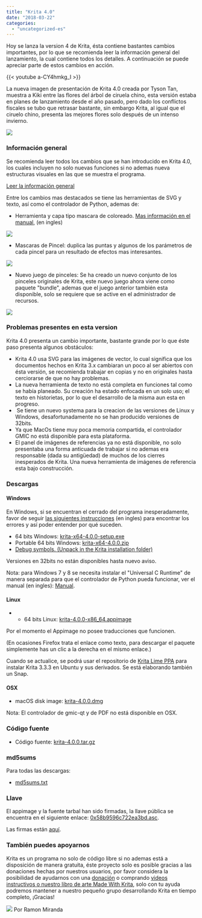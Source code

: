 ```yaml
---
title: "Krita 4.0"
date: "2018-03-22"
categories: 
  - "uncategorized-es"
---
```


Hoy se lanza la version 4 de Krita, ésta contiene bastantes cambios importantes, por lo que se recomienda leer la información general del lanzamiento, la cual contiene todos los detalles. A continuación se puede apreciar parte de estos cambios en acción.

{{< youtube a-CY4hmkg_I >}}

La nueva imagen de presentación de Krita 4.0 creada por Tyson Tan, muestra a Kiki entre las flores del árbol de ciruela chino, esta versión estaba en planes de lanzamiento desde el año pasado, pero dado los conflictos fiscales se tubo que retrasar bastante, sin embargo Krita, al igual que el ciruelo chino, presenta las mejores flores solo después de un intenso invierno.

[![](/images/posts/2018/kiki_4.0_sm-1-1024x463.png)](/images/posts/2018/kiki_4.0_sm-1-1024x463.png)

### Información general

Se recomienda leer todos los cambios que se han introducido en Krita 4.0, los cuales incluyen no solo nuevas funciones si no ademas nueva estructuras visuales en las que se muestra el programa.

[Leer la información general](https://krita.org/es/krita-4-0/)

Entre los cambios mas destacados se tiene las herramientas de SVG y texto, así como el controlador de Python, ademas de:

- Herramienta y capa tipo mascara de coloreado. [Mas información en el manual](https://docs.krita.org/Colorize_Mask), (en ingles)

[![](/images/posts/2018/colorize-mask.png)](/images/posts/2018/colorize-mask.png)

- Mascaras de Pincel: duplica las puntas y algunos de los parámetros de cada pincel para un resultado de efectos mas interesantes.

[![](/images/posts/2018/waterpaint.gif)](/images/posts/2018/waterpaint.gif)

- Nuevo juego de pinceles: Se ha creado un nuevo conjunto de los pinceles originales de Krita, este nuevo juego ahora viene como paquete "bundle", ademas que el juego anterior también esta disponible, solo se requiere que se active en el administrador de recursos.

[![](/images/posts/2018/bundles.png)](/images/posts/2018/bundles.png)

### Problemas presentes en esta version

Krita 4.0 presenta un cambio importante, bastante grande por lo que éste paso presenta algunos obstáculos:

- Krita 4.0 usa SVG para las imágenes de vector, lo cual significa que los documentos hechos en Krita 3.x cambiaran un poco al ser abiertos con ésta versión, se recomienda trabajar en copias y no en originales hasta cerciorarse de que no hay problemas.
- La nueva herramienta de texto no está completa en funciones tal como se había planeado. Su creación ha estado enfocada en un solo uso; el texto en historietas, por lo que el desarrollo de la misma aun esta en progreso.
-  Se tiene un nuevo systema para la creacion de las versiones de Linux y Windows, desafortunadamente no se han producido versiones de 32bits.
- Ya que MacOs tiene muy poca memoria compartida, el controlador GMIC no está disponible para esta plataforma.
- El panel de imágenes de referencias ya no está disponible, no solo presentaba una forma anticuada de trabajar si no ademas era responsable (dada su antigüedad) de muchos de los cierres inesperados de Krita. Una nueva herramienta de imágenes de referencia esta bajo construcción.

### Descargas

#### Windows

En Windows, si se encuentran el cerrado del programa inesperadamente, favor de seguir [las siguientes instrucciones](https://docs.krita.org/Dr._Mingw_debugger) (en ingles) para encontrar los errores y así poder entender por qué suceden.

- 64 bits Windows: [krita-x64-4.0.0-setup.exe](https://download.kde.org/stable/krita/4.0.0/krita-x64-4.0.0-setup.exe)
- Portable 64 bits Windows: [krita-x64-4.0.0.zip](https://download.kde.org/stable/krita/4.0.0/krita-x64-4.0.0.zip)
- [Debug symbols. (Unpack in the Krita installation folder)](https://download.kde.org/stable/krita/4.0.0/krita-x64-4.0.0-dbg.zip)

Versiones en 32bits no están disponibles hasta nuevo aviso.

Nota: para Windows 7 y 8 se necesita instalar el "Universal C Runtime" de manera separada para que el controlador de Python pueda funcionar, ver el manual (en ingles): [Manual](https://docs.krita.org/Introduction_to_Python_Scripting#Technical_Details).

#### Linux

- - 64 bits Linux: [krita-4.0.0-x86\_64.appimage](https://download.kde.org/stable/krita/4.0.0/krita-4.0.0-x86_64.appimage)

Por el momento el Appimage no posee traducciones que funcionen.

(En ocasiones Firefox trata el enlace como texto, para descargar el paquete simplemente has un clic a la derecha en el mismo enlace.)

Cuando se actualice, se podrá usar el repositorio de [Krita Lime PPA](https://launchpad.net/%7Ekritalime/+archive/ubuntu/ppa) para instalar Krita 3.3.3 en Ubuntu y sus derivados. Se está elaborando también un Snap.

#### OSX

- macOS disk image: [krita-4.0.0.dmg](https://download.kde.org/stable/krita/4.0.0/krita-4.0.0.dmg)

Nota: El controlador de gmic-qt y de PDF no está disponible en OSX.

### Código fuente

- Código fuente: [krita-4.0.0.tar.gz](https://download.kde.org/stable/krita/4.0.0/krita-4.0.0.tar.gz)

### md5sums

Para todas las descargas:

- [md5sums.txt](https://download.kde.org/unstable/krita/3.2.0-beta.1/md5sums.txt)

### Llave

El appimage y la fuente tarbal han sido firmadas, la llave pública se encuentra en el siguiente enlace: [0x58b9596c722ea3bd.asc](https://share.kde.org/index.php/s/fJ99V5mZvuyD0z8).

Las firmas están [aquí](http://download.kde.org/unstable/krita/3.1.3-beta.1).

### También puedes apoyarnos

Krita es un programa no solo de código libre si no ademas está a disposición de manera gratuita, éste proyecto solo es posible gracias a las donaciones hechas por nuestros usuarios, por favor considera la posibilidad de ayudarnos con una [donación](https://krita.org/en/support-us/donations/) o comprando [videos instructivos o nuestro libro de arte Made With Krita](https://krita.org/es/item/krita-3-2-0/%22https://krita.org/en/support-us/shop), solo con tu ayuda podremos mantener a nuestro pequeño grupo desarrollando Krita en tiempo completo, ¡Gracias!

[![](/images/posts/2018/Krita4_Alegoric_final-1024x507.png)](/images/posts/2018/Krita4_Alegoric_final.png) Por Ramon Miranda
